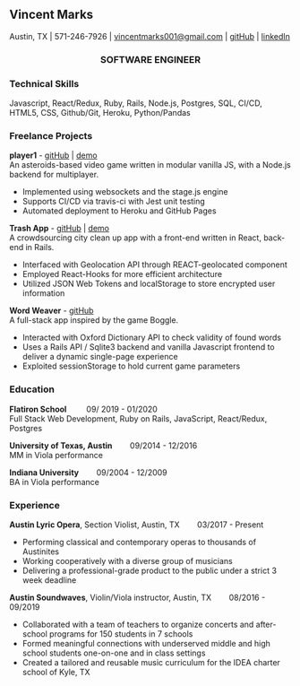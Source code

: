 ## Vincent Marks

Austin, TX | 571-246-7926 | vincentmarks001@gmail.com | [gitHub](https://github.com/vimarks) | [linkedIn](https://www.linkedin.com/in/vincentmarks001/)

<center> <h3>SOFTWARE ENGINEER</h3> </center>

### Technical Skills

Javascript, React/Redux, Ruby, Rails, Node.js, Postgres, SQL, CI/CD, HTML5, CSS, Github/Git, Heroku, Python/Pandas

### Freelance Projects

**player1** - [gitHub](https://github.com/vimarks/player1) | [demo](https://vimarks.github.io/player1/)  
An asteroids-based video game written in modular vanilla JS, with a Node.js backend for multiplayer.

- Implemented using websockets and the stage.js engine
- Supports CI/CD via travis-ci with Jest unit testing
- Automated deployment to Heroku and GitHub Pages

**Trash App** - [gitHub](https://github.com/vimarks/Trash-app) | [demo](https://www.youtube.com/watch?v=OyyNuxiHoUk&t=9s)  
A crowdsourcing city clean up app with a front-end written in React, back-end in Rails.

- Interfaced with Geolocation API through REACT-geolocated component
- Employed React-Hooks for more efficient architecture
- Utilized JSON Web Tokens and localStorage to store encrypted user information

**Word Weaver** - [gitHub](https://github.com/vimarks/word-weaver)  
A full-stack app inspired by the game Boggle.

- Interacted with Oxford Dictionary API to check validity of found words
- Uses a Rails API / Sqlite3 backend and vanilla Javascript frontend to deliver a dynamic single-page experience
- Exploited sessionStorage to hold current game parameters

### Education

**Flatiron School** &nbsp; &nbsp; &nbsp; &nbsp; 09/ 2019 - 01/2020  
Full Stack Web Development, Ruby on Rails, JavaScript, React/Redux, Postgres

**University of Texas, Austin** &nbsp; &nbsp; &nbsp; &nbsp;09/2014 - 12/2016  
MM in Viola performance

**Indiana University** &nbsp; &nbsp; &nbsp; &nbsp;09/2004 - 12/2009  
BA in Viola performance

### Experience

**Austin Lyric Opera**, Section Violist, Austin, TX &nbsp; &nbsp; &nbsp; &nbsp;03/2017 - Present

- Performing classical and contemporary operas to thousands of Austinites
- Working cooperatively with a diverse group of musicians
- Delivering a professional-grade product to the public under a strict 3 week deadline

**Austin Soundwaves**, Violin/Viola instructor, Austin, TX &nbsp; &nbsp; &nbsp; &nbsp;08/2016 - 09/2019

- Collaborated with a team of teachers to organize concerts and after-school programs for 150 students in 7 schools
- Formed meaningful connections with underserved middle and high school students one-on-one and in class settings
- Created a tailored and reusable music curriculum for the IDEA charter school of Kyle, TX
